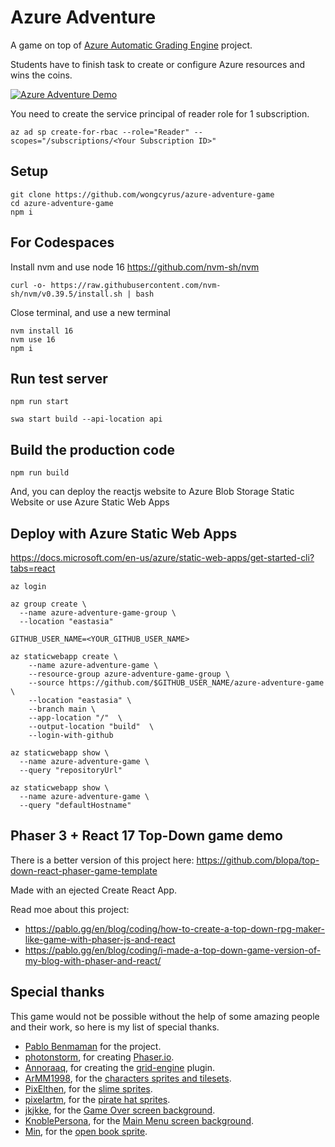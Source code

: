 # Azure Adventure
A game on top of [Azure Automatic Grading Engine](https://techcommunity.microsoft.com/t5/educator-developer-blog/microsoft-azure-automatic-grading-engine-oct-2021-update/ba-p/2849141) project.

Students have to finish task to create or configure Azure resources and wins the coins.

[![Azure Adventure Demo](http://img.youtube.com/vi/nfor8kO01_4/0.jpg)](http://www.youtube.com/watch?v=nfor8kO01_4 "Azure Adventure Demo")


You need to create the service principal of reader role for 1 subscription.
```
az ad sp create-for-rbac --role="Reader" --scopes="/subscriptions/<Your Subscription ID>"
```


## Setup
```
git clone https://github.com/wongcyrus/azure-adventure-game
cd azure-adventure-game
npm i
```

## For Codespaces
Install nvm and use node 16 https://github.com/nvm-sh/nvm
```
curl -o- https://raw.githubusercontent.com/nvm-sh/nvm/v0.39.5/install.sh | bash
```
Close terminal, and use a new terminal 
```
nvm install 16
nvm use 16
npm i 
```


## Run test server
```
npm run start
```

```
swa start build --api-location api
```

## Build the production code
```
npm run build
```

And, you can deploy the reactjs website to Azure Blob Storage Static Website or use Azure Static Web Apps

## Deploy with Azure Static Web Apps

https://docs.microsoft.com/en-us/azure/static-web-apps/get-started-cli?tabs=react 

```
az login

az group create \
  --name azure-adventure-game-group \
  --location "eastasia"
  
GITHUB_USER_NAME=<YOUR_GITHUB_USER_NAME>
  
az staticwebapp create \
    --name azure-adventure-game \
    --resource-group azure-adventure-game-group \
    --source https://github.com/$GITHUB_USER_NAME/azure-adventure-game \
    --location "eastasia" \
    --branch main \
    --app-location "/"  \
    --output-location "build"  \
    --login-with-github

az staticwebapp show \
  --name azure-adventure-game \
  --query "repositoryUrl"

az staticwebapp show \
  --name azure-adventure-game \
  --query "defaultHostname"
```


## Phaser 3 + React 17 Top-Down game demo

There is a better version of this project here: https://github.com/blopa/top-down-react-phaser-game-template

Made with an ejected Create React App.

Read moe about this project:
- https://pablo.gg/en/blog/coding/how-to-create-a-top-down-rpg-maker-like-game-with-phaser-js-and-react
- https://pablo.gg/en/blog/coding/i-made-a-top-down-game-version-of-my-blog-with-phaser-and-react/

## Special thanks
This game would not be possible without the help of some amazing people and their work, so here is my list of special thanks.
- [Pablo Benmaman](https://pablo.gg/en/blog/coding/how-to-create-a-top-down-rpg-maker-like-game-with-phaser-js-and-react/) for the project.
- [photonstorm](https://github.com/photonstorm), for creating [Phaser.io](https://github.com/photonstorm/phaser).
- [Annoraaq](https://github.com/Annoraaq), for creating the [grid-engine](https://github.com/Annoraaq/grid-engine) plugin.
- [ArMM1998](https://itch.io/profile/armm1998), for the [characters sprites and tilesets](https://opengameart.org/content/zelda-like-tilesets-and-sprites).
- [PixElthen](https://elthen.itch.io/), for the [slime sprites](https://opengameart.org/content/pixel-art-mini-slime-sprites).
- [pixelartm](https://itch.io/profile/pixelartm), for the [pirate hat sprites](https://opengameart.org/content/pirate-1).
- [jkjkke](https://opengameart.org/users/jkjkke), for the [Game Over screen background](https://opengameart.org/content/background-6).
- [KnoblePersona](https://opengameart.org/users/knoblepersona), for the [Main Menu screen background](https://opengameart.org/content/ocean-background).
- [Min](https://opengameart.org/users/min), for the [open book sprite](https://opengameart.org/content/open-book-0).

